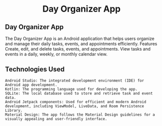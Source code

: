<h1 align="center">Day Organizer App </h1>
<h2 >Day Organizer App </h1>
The Day Organizer App is an Android application that helps users organize and manage their daily tasks, events, and appointments efficiently.
Features 
    Create, edit, and delete tasks, events, and appointments.
    View tasks and events in a daily, weekly, or monthly calendar view.

<h2 > Technologies Used </h2>

    Android Studio: The integrated development environment (IDE) for Android app development.
    Kotlin: The programming language used for developing the app.
    SQLite: The local database used to store and retrieve task and event data.
    Android Jetpack components: Used for efficient and modern Android development, including ViewModel, LiveData, and Room Persistence Library.
    Material Design: The app follows the Material Design guidelines for a visually appealing and user-friendly interface.
